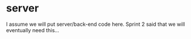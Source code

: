 # server
I assume we will put server/back-end code here.  Sprint 2 said that we will eventually need this...
